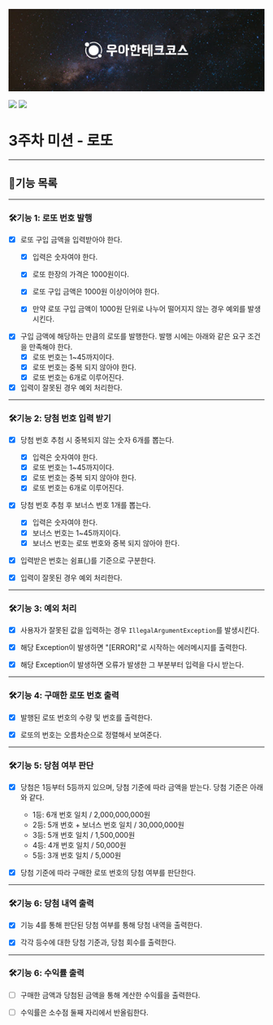 
![](woowacourse.jpg)

![](https://img.shields.io/badge/java-17-blue.svg)
![](https://img.shields.io/badge/precourse-week3-green.svg)
# 3주차 미션 - 로또

---
## 🎯기능 목록

---
### 🛠️기능 1: 로또 번호 발행
- [X] 로또 구입 금액을 입력받아야 한다.
  - [X] 입력은 숫자여야 한다.  
  - [X] 로또 한장의 가격은 1000원이다.
  - [X] 로또 구입 금액은 1000원 이상이어야 한다.
  - [X] 만약 로또 구입 금액이 1000원 단위로 나누어 떨어지지 않는 경우 예외를 발생시킨다.


- [X] 구입 금액에 해당하는 만큼의 로또를 발행한다. 발행 시에는 아래와 같은 요구 조건을 만족해야 한다.
    - [X] 로또 번호는 1~45까지이다.
    - [X] 로또 번호는 중복 되지 않아야 한다.
    - [X] 로또 번호는 6개로 이루어진다.

- [X] 입력이 잘못된 경우 예외 처리한다.
---
### 🛠️기능 2: 당첨 번호 입력 받기
- [X] 당첨 번호 추첨 시 중복되지 않는 숫자 6개를 뽑는다.
  - [X] 입력은 숫자여야 한다. 
  - [X] 로또 번호는 1~45까지이다.
  - [X] 로또 번호는 중복 되지 않아야 한다.
  - [X] 로또 번호는 6개로 이루어진다.

- [X] 당첨 번호 추첨 후 보너스 번호 1개를 뽑는다.
  - [X] 입력은 숫자여야 한다.
  - [X] 보너스 번호는 1~45까지이다.
  - [X] 보너스 번호는 로또 번호와 중복 되지 않아야 한다.

- [X] 입력받은 번호는 쉼표(,)를 기준으로 구분한다.  


- [X] 입력이 잘못된 경우 예외 처리한다.
---
### 🛠️기능 3: 예외 처리

- [X] 사용자가 잘못된 값을 입력하는 경우 `IllegalArgumentException`를 발생시킨다.


- [X] 해당 Exception이 발생하면 "[ERROR]"로 시작하는 에러메시지를 출력한다.
  

- [X] 해당 Exception이 발생하면 오류가 발생한 그 부분부터 입력을 다시 받는다.
---
### 🛠️기능 4: 구매한 로또 번호 출력
- [X] 발행된 로또 번호의 수량 및 번호를 출력한다.


- [X] 로또의 번호는 오름차순으로 정렬해서 보여준다.

---
### 🛠️기능 5: 당첨 여부 판단
- [X] 당첨은 1등부터 5등까지 있으며, 당첨 기준에 따라 금액을 받는다. 당첨 기준은 아래와 같다.
  - 1등: 6개 번호 일치 / 2,000,000,000원
  - 2등: 5개 번호 + 보너스 번호 일치 / 30,000,000원
  - 3등: 5개 번호 일치 / 1,500,000원
  - 4등: 4개 번호 일치 / 50,000원
  - 5등: 3개 번호 일치 / 5,000원


- [X] 당첨 기준에 따라 구매한 로또 번호의 당첨 여부를 판단한다.
---

### 🛠️기능 6: 당첨 내역 출력

- [X] 기능 4를 통해 판단된 당첨 여부를 통해 당첨 내역을 출력한다.


- [X] 각각 등수에 대한 당첨 기준과, 당첨 회수를 출력한다.

---

### 🛠️기능 6: 수익률 출력

- [ ] 구매한 금액과 당첨된 금액을 통해 계산한 수익률을 출력한다.


- [ ] 수익률은 소수점 둘째 자리에서 반올림한다.

